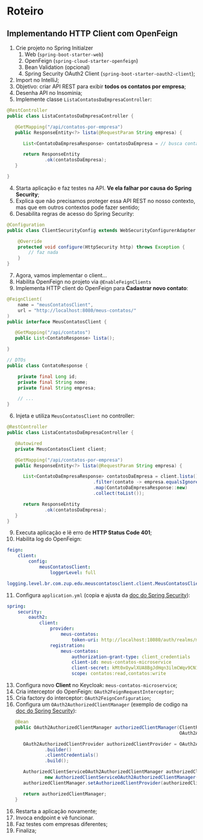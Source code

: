 # Roteiro

## Implementando HTTP Client com OpenFeign

1. Crie projeto no Spring Initialzer
   1. Web (`spring-boot-starter-web`)
   2. OpenFeign (`spring-cloud-starter-openfeign`)
   3. Bean Validation (opcional)
   4. Spring Security OAuth2 Client (`spring-boot-starter-oauth2-client`);
2. Import no IntelliJ;
3. Objetivo: criar API REST para exibir **todos os contatos por empresa**;
4. Desenha API no Insominia;
5. Implemente classe `ListaContatosDaEmpresaController`:
```java
@RestController
public class ListaContatosDaEmpresaController {

   @GetMapping("/api/contatos-por-empresa")
   public ResponseEntity<?> lista(@RequestParam String empresa) {

      List<ContatoDaEmpresaResponse> contatosDaEmpresa = // busca contatos e filtra por empresa 

      return ResponseEntity
              .ok(contatosDaEmpresa);
   }

}
```
4. Starta aplicação e faz testes na API. **Ve ela falhar por causa do Spring Security**;
5. Explica que não precisamos proteger essa API REST no nosso contexto, mas que em outros contextos pode fazer sentido;
6. Desabilita regras de acesso do Spring Security:
```java
@Configuration
public class ClientSecurityConfig extends WebSecurityConfigurerAdapter {

    @Override
    protected void configure(HttpSecurity http) throws Exception {
        // faz nada
    }
}
```
7. Agora, vamos implementar o client...
8. Habilita OpenFeign no projeto via `@EnableFeignClients`
9. Implementa HTTP client do OpenFeign para **Cadastrar novo contato**:
```java
@FeignClient(
    name = "meusContatosClient",
    url = "http://localhost:8080/meus-contatos/"
)
public interface MeusContatosClient {

   @GetMapping("/api/contatos")
   public List<ContatoResponse> lista();

}

// DTOs
public class ContatoResponse {

    private final Long id;
    private final String nome;
    private final String empresa;

    // ...
}
```

6. Injeta e utiliza `MeusContatosClient` no controller:
```java
@RestController
public class ListaContatosDaEmpresaController {

   @Autowired
   private MeusContatosClient client;

   @GetMapping("/api/contatos-por-empresa")
   public ResponseEntity<?> lista(@RequestParam String empresa) {

      List<ContatoDaEmpresaResponse> contatosDaEmpresa = client.lista().stream()
                                .filter(contato -> empresa.equalsIgnoreCase(contato.getEmpresa()))
                                .map(ContatoDaEmpresaResponse::new)
                                .collect(toList());

      return ResponseEntity
              .ok(contatosDaEmpresa);
   }
}
```
9. Executa aplicação e lê erro de **HTTP Status Code 401**;
10. Habilita log do OpenFeign:
```yml
feign:
    client:
        config:
            meusContatosClient:
                loggerLevel: full

logging.level.br.com.zup.edu.meuscontatosclient.client.MeusContatosClient: DEBUG
```

11. Configura `application.yml` (copia e ajusta da [doc do Spring Security](https://docs.spring.io/spring-security/reference/servlet/oauth2/client/authorization-grants.html#_using_the_access_token)):
```yml
spring:
    security:
        oauth2:
            client:
                provider:
                    meus-contatos:
                        token-uri: http://localhost:18080/auth/realms/meus-contatos/protocol/openid-connect/token
                registration:
                    meus-contatos:
                        authorization-grant-type: client_credentials
                        client-id: meus-contatos-microservice
                        client-secret: kMt0xOywlXUA8BgJdHqn3ilmCWqv9CN1
                        scope: contatos:read,contatos:write
```
13. Configura novo **Client** no Keycloak: `meus-contatos-microservice`;
14. Cria interceptor do OpenFeign: `OAuth2FeignRequestInterceptor`;
15. Cria factory do interceptor: `OAuth2FeignConfiguration`;
16. Configura um `OAuth2AuthorizedClientManager` (exemplo de codigo na [doc do Spring Security](https://docs.spring.io/spring-security/reference/servlet/oauth2/client/core.html#oauth2Client-authorized-manager-provider)):
```java
   @Bean
   public OAuth2AuthorizedClientManager authorizedClientManager(ClientRegistrationRepository clientRegistrationRepository,
                                                                OAuth2AuthorizedClientService authorizedClientService) {

      OAuth2AuthorizedClientProvider authorizedClientProvider = OAuth2AuthorizedClientProviderBuilder
              .builder()
              .clientCredentials()
              .build();

      AuthorizedClientServiceOAuth2AuthorizedClientManager authorizedClientManager =
              new AuthorizedClientServiceOAuth2AuthorizedClientManager(clientRegistrationRepository, authorizedClientService);
      authorizedClientManager.setAuthorizedClientProvider(authorizedClientProvider);

      return authorizedClientManager;
   }
```
16. Restarta a aplicação novamente;
17. Invoca endpoint e vê funcionar. 
18. Faz testes com empresas diferentes;
19. Finaliza;